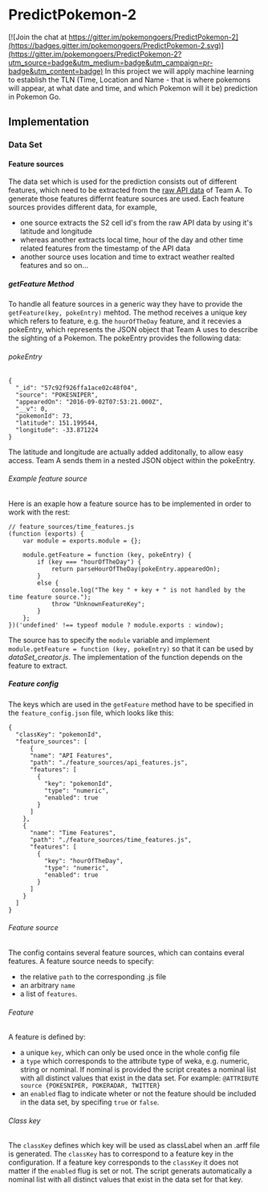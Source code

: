 # PredictPokemon-2

[![Join the chat at https://gitter.im/pokemongoers/PredictPokemon-2](https://badges.gitter.im/pokemongoers/PredictPokemon-2.svg)](https://gitter.im/pokemongoers/PredictPokemon-2?utm_source=badge&utm_medium=badge&utm_campaign=pr-badge&utm_content=badge)
In this project we will apply machine learning to establish the TLN (Time, Location and Name - that is where pokemons will appear, at what date and time, and which Pokemon will it be) prediction in Pokemon Go.


## Implementation
### Data Set
#### Feature sources
The data set which is used for the prediction consists out of different features, which need to be extracted from the [raw API data](http://pokedata.c4e3f8c7.svc.dockerapp.io:65014/doc/#api-PokemonSighting-GetAllSightings) of Team A. To generate those features differnt feature sources are used. Each feature sources provides different data, for example,
- one source extracts the S2 cell id's from the raw API data by using it's latitude and longitude
- whereas another extracts local time, hour of the day and other time related features from the timestamp of the API data
- another source uses location and time to extract weather realted features and so on...

##### getFeature Method
To handle all feature sources in a generic way they have to provide the `getFeature(key, pokeEntry)` mehtod. The method receives a unique key which refers to feature, e.g. the `hourOfTheDay` feature, and it recevies a pokeEntry, which represents the JSON object that Team A uses to describe the sighting of a Pokemon. The pokeEntry provides the following data:

###### pokeEntry

```
{
  "_id": "57c92f926ffa1ace02c48f04",
  "source": "POKESNIPER",
  "appearedOn": "2016-09-02T07:53:21.000Z",
  "__v": 0,
  "pokemonId": 73,
  "latitude": 151.199544,
  "longitude": -33.871224
}
```

The latitude and longitude are actually added additonally, to allow easy access. Team A sends them in a nested JSON object within the pokeEntry.

###### Example feature source
Here is an exaple how a feature source has to be implemented in order to work with the rest:

```
// feature_sources/time_features.js
(function (exports) {
    var module = exports.module = {};

    module.getFeature = function (key, pokeEntry) {
        if (key === "hourOfTheDay") {
            return parseHourOfTheDay(pokeEntry.appearedOn);
        }
        else {
            console.log("The key " + key + " is not handled by the time feature source.");
            throw "UnknownFeatureKey";
        }
    };
})('undefined' !== typeof module ? module.exports : window);
```

The source has to specify the `module` variable and implement `module.getFeature = function (key, pokeEntry)` so that it can be used by *dataSet_creator.js*. The implementation of the function depends on the feature to extract.

##### Feature config
The keys which are used in the `getFeature` method have to be specified in the `feature_config.json` file, which looks like this:

```
{
  "classKey": "pokemonId",
  "feature_sources": [
      {
      "name": "API Features",
      "path": "./feature_sources/api_features.js",
      "features": [
        {
          "key": "pokemonId",
          "type": "numeric",
          "enabled": true
        }
      ]
    },
    {
      "name": "Time Features",
      "path": "./feature_sources/time_features.js",
      "features": [
        {
          "key": "hourOfTheDay",
          "type": "numeric",
          "enabled": true
        }
      ]
    }
  ]
}
```

###### Feature source
The config contains several feature sources, which can contains everal features.
A feature source needs to specify:
- the relative `path` to the corresponding .js file
- an arbitrary `name`
- a list of `features`.

###### Feature
A feature is defined by:
- a unique `key`, which can only be used once in the whole config file
- a `type` which corresponds to the attribute type of weka, e.g. numeric, string or nominal. If nominal is provided the script creates a nominal list with all distinct values that exist in the data set. For example: `@ATTRIBUTE source {POKESNIPER, POKERADAR, TWITTER}`
- an `enabled` flag to indicate wheter or not the feature should be included in the data set, by specifing `true` or `false`.

###### Class key
The `classKey` defines which key will be used as classLabel when an .arff file is generated. The `classKey` has to correspond to a feature key in the configuration. If a feature key corresponds to the `classKey` it does not matter if the `enabled` flug is set or not. The script generats automatically a nominal list with all distinct values that exist in the data set for that key.